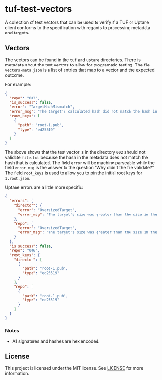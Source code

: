# tuf-test-vectors

A collection of test vectors that can be used to verify if a TUF or Uptane
client conforms to the specification with regards to processing metadata and
targets.

## Vectors

The vectors can be found in the `tuf` and `uptane` directories. There is
metadata about the test vectors to allow for programatic testing. The file
`vectors-meta.json` is a list of entries that map to a vector and the expected
outcome.

For example:

```json
{
  "repo": "002",
  "is_success": false,
  "error": "TargetHashMismatch",
  "error_msg": "The target's calculated hash did not match the hash in the metadata.",
  "root_keys": [
    {
      "path": "root-1.pub",
      "type": "ed25519"
    }
  ]
}
```

The above shows that the test vector is in the directory `002` should not validate
`file.txt` because the hash in the metadata does not match the  hash that is
calculated. The field `error` will be machine
parseable while the field `error_msg` is the answer to the question "Why didn't
the file validate?" The field `root_keys` is used to allow you to pin the
initial root keys for `1.root.json`.

Uptane errors are a little more specific:

```json
{
  "errors": {
    "director": {
      "error": "OversizedTarget",
      "error_msg": "The target's size was greater than the size in the metadata."
    },
    "repo": {
      "error": "OversizedTarget",
      "error_msg": "The target's size was greater than the size in the metadata."
    }
  },
  "is_success": false,
  "repo": "006",
  "root_keys": {
    "director": [
      {
        "path": "root-1.pub",
        "type": "ed25519"
      }
    ],
    "repo": [
      {
        "path": "root-1.pub",
        "type": "ed25519"
      }
    ]
  }
}
```

### Notes

- All signatures and hashes are hex encoded.

## License

This project is licensed under the MIT license. See [LICENSE](./LICENSE) for
more information.
